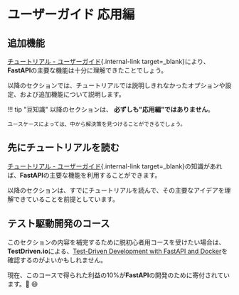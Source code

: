 # ユーザーガイド 応用編

## 追加機能

[チュートリアル - ユーザーガイド](../tutorial/){.internal-link target=_blank}により、**FastAPI**の主要な機能は十分に理解できたことでしょう。

以降のセクションでは、チュートリアルでは説明しきれなかったオプションや設定、および追加機能について説明します。

!!! tip "豆知識"
    以降のセクションは、 **必ずしも"応用編"ではありません**。

    ユースケースによっては、中から解決策を見つけることができるでしょう。

## 先にチュートリアルを読む

[チュートリアル - ユーザーガイド](../tutorial/){.internal-link target=_blank}の知識があれば、**FastAPI**の主要な機能を利用することができます。

以降のセクションは、すでにチュートリアルを読んで、その主要なアイデアを理解できていることを前提としています。

## テスト駆動開発のコース

このセクションの内容を補完するために脱初心者用コースを受けたい場合は、**TestDriven.io**による、<a href="https://testdriven.io/courses/tdd-fastapi/" class="external-link" target="_blank">Test-Driven Development with FastAPI and Docker</a>を確認するのがよいかもしれません。

現在、このコースで得られた利益の10%が**FastAPI**の開発のために寄付されています。🎉 😄
